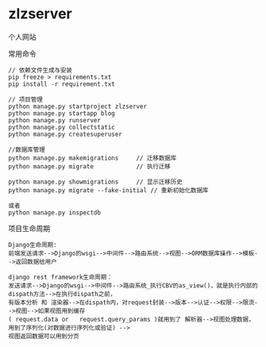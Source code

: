 # zlzserver
个人网站

常用命令
    
    // 依赖文件生成与安装
    pip freeze > requirements.txt
    pip install -r requirement.txt
    
    // 项目管理
    python manage.py startproject zlzserver
    python manage.py startapp blog
    python manage.py runserver
    python manage.py collectstatic
    python manage.py createsuperuser
    
    //数据库管理
    python manage.py makemigrations     // 迁移数据库
    python manage.py migrate            // 执行迁移
    
    python manage.py showmigrations     // 显示迁移历史
    python manage.py migrate --fake-initial // 重新初始化数据库
    
    或者
    python manage.py inspectdb

    
项目生命周期

    Django生命周期:
    前端发送请求-->Django的wsgi-->中间件-->路由系统-->视图-->ORM数据库操作-->模板-->返回数据给用户
    
    django rest framework生命周期：
    发送请求-->Django的wsgi-->中间件-->路由系统_执行CBV的as_view()，就是执行内部的dispath方法-->在执行dispath之前，
    有版本分析 和 渲染器-->在dispath内，对request封装-->版本-->认证-->权限-->限流-->视图-->如果视图用到缓存
    ( request.data or   request.query_params )就用到了 解析器-->视图处理数据，用到了序列化(对数据进行序列化或验证) -->
    视图返回数据可以用到分页
